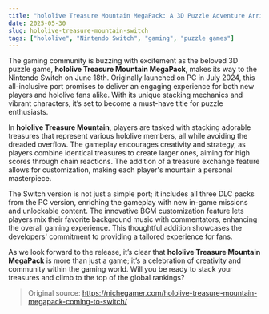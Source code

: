 ```yaml
---
title: "hololive Treasure Mountain MegaPack: A 3D Puzzle Adventure Arrives on Switch"
date: 2025-05-30
slug: hololive-treasure-mountain-switch
tags: ["hololive", "Nintendo Switch", "gaming", "puzzle games"]
---
```


The gaming community is buzzing with excitement as the beloved 3D puzzle game, **hololive Treasure Mountain MegaPack**, makes its way to the Nintendo Switch on June 18th. Originally launched on PC in July 2024, this all-inclusive port promises to deliver an engaging experience for both new players and hololive fans alike. With its unique stacking mechanics and vibrant characters, it’s set to become a must-have title for puzzle enthusiasts.

In **hololive Treasure Mountain**, players are tasked with stacking adorable treasures that represent various hololive members, all while avoiding the dreaded overflow. The gameplay encourages creativity and strategy, as players combine identical treasures to create larger ones, aiming for high scores through chain reactions. The addition of a treasure exchange feature allows for customization, making each player's mountain a personal masterpiece.

The Switch version is not just a simple port; it includes all three DLC packs from the PC version, enriching the gameplay with new in-game missions and unlockable content. The innovative BGM customization feature lets players mix their favorite background music with commentators, enhancing the overall gaming experience. This thoughtful addition showcases the developers' commitment to providing a tailored experience for fans.

As we look forward to the release, it’s clear that **hololive Treasure Mountain MegaPack** is more than just a game; it’s a celebration of creativity and community within the gaming world. Will you be ready to stack your treasures and climb to the top of the global rankings?

> Original source: https://nichegamer.com/hololive-treasure-mountain-megapack-coming-to-switch/
